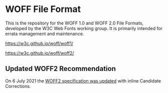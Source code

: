 
# WOFF File Format

This is the repository for the WOFF 1.0 and WOFF 2.0 File Formats, developed by the W3C Web Fonts working group. It is primarily intended for errata management and maintenance.

https://w3c.github.io/woff/woff1/

https://w3c.github.io/woff/woff2/

## Updated WOFF2 Recommendation

On 6 July 2021 the [WOFF2 specification was updated](https://www.w3.org/TR/2021/REC-WOFF2-20210706/) with inline Candidate Corrections.

